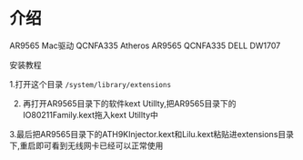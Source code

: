 # 介绍

AR9565 Mac驱动 QCNFA335 Atheros AR9565 QCNFA335 DELL DW1707

安装教程

1.打开这个目录 `/system/library/extensions`

2. 再打开AR9565目录下的软件kext Utillty,把AR9565目录下的IO80211Family.kext拖入kext Utillty中

3.最后把AR9565目录下的ATH9KInjector.kext和Lilu.kext粘贴进extensions目录下,重启即可看到无线网卡已经可以正常使用